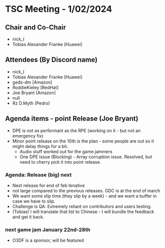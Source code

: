 # TSC Meeting - 1/02/2024 

## Chair and Co-Chair
* nick_l
* Tobias Alexander Franke [Huawei]

## Attendees (By Discord name)
* nick_l
* Tobias Alexander Franke [Huawei]
* geds-dm [Amazon]
* RoddieKieley [RedHat]
* Joe Bryant [Amazon]
* null
* Rz D.Myth (Pedro)

## Agenda items - point Release (Joe Bryant)
- DPE is not as performant as the RPE (working on it - but not an emergency fix)
- Minor point release on the 10th is the plan - some people are out so it might delay things for a bit. 
   - Audio stuff worked out for the game jammers
   - One DPE Issue (Blocking) - Array corruption issue. Resolved, but need to cherry pick it into point release.

### Agenda: Release (big) next
- Next release for end of feb tenative
- not large compared to the previous releases.  GDC is at the end of march
- We want some slip time (they slip by a week) - and we want a buffer in case we have to slip.
- Challenge is QA.  Extremely reliant on contributors and users testing.
- (Tobias) I will translate that list to Chinese - I will bundle the feedback and get it back.

### next game jam January 22nd-28th
- O3DF is a sponsor, will be featured

